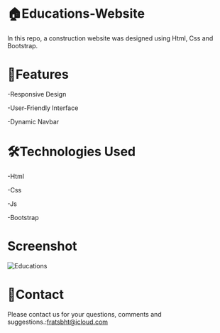 # 🏠Educations-Website

In this repo, a construction website was designed using Html, Css and Bootstrap.

# 🚀Features

-Responsive Design

-User-Friendly Interface

-Dynamic Navbar

# 🛠️Technologies Used

-Html

-Css

-Js

-Bootstrap

# Screenshot

![Educations](https://github.com/user-attachments/assets/66fea1db-4742-4eb9-aab1-7969e3542084)


# 📨Contact

Please contact us for your questions, comments and suggestions.:fratsbht@icloud.com
